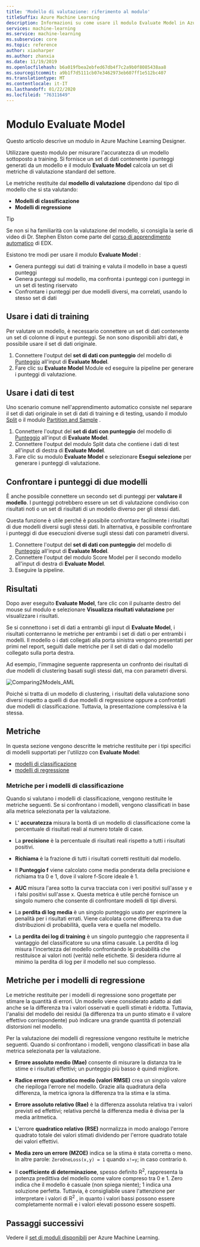 ```yaml
---
title: 'Modello di valutazione: riferimento al modulo'
titleSuffix: Azure Machine Learning
description: Informazioni su come usare il modulo Evaluate Model in Azure Machine Learning per misurare l'accuratezza di un modello sottoposto a training.
services: machine-learning
ms.service: machine-learning
ms.subservice: core
ms.topic: reference
author: xiaoharper
ms.author: zhanxia
ms.date: 11/19/2019
ms.openlocfilehash: b6a019fbea2ebfed67db4f7c2a9b0f8085438aa8
ms.sourcegitcommit: a9b1f7d5111cb07e3462973eb607ff1e512bc407
ms.translationtype: MT
ms.contentlocale: it-IT
ms.lasthandoff: 01/22/2020
ms.locfileid: "76311649"
---
```

# <a name="evaluate-model-module"></a>Modulo Evaluate Model

Questo articolo descrive un modulo in Azure Machine Learning Designer.

Utilizzare questo modulo per misurare l'accuratezza di un modello sottoposto a training. Si fornisce un set di dati contenente i punteggi generati da un modello e il modulo **Evaluate Model** calcola un set di metriche di valutazione standard del settore.
  
 Le metriche restituite dal **modello di valutazione** dipendono dal tipo di modello che si sta valutando:  
  
-   **Modelli di classificazione**    
-   **Modelli di regressione**    


> [!TIP]
> Se non si ha familiarità con la valutazione del modello, si consiglia la serie di video di Dr. Stephen Elston come parte del [corso di apprendimento automatico](https://blogs.technet.microsoft.com/machinelearning/2015/09/08/new-edx-course-data-science-machine-learning-essentials/) di EDX. 


Esistono tre modi per usare il modulo **Evaluate Model** :

+ Genera punteggi sui dati di training e valuta il modello in base a questi punteggi
+ Genera punteggi sul modello, ma confronta i punteggi con i punteggi in un set di testing riservato
+ Confrontare i punteggi per due modelli diversi, ma correlati, usando lo stesso set di dati

## <a name="use-the-training-data"></a>Usare i dati di training

Per valutare un modello, è necessario connettere un set di dati contenente un set di colonne di input e punteggi.  Se non sono disponibili altri dati, è possibile usare il set di dati originale.

1. Connettere l'output del **set di dati con punteggio** del modello di [Punteggio](./score-model.md) all'input di **Evaluate Model**. 
2. Fare clic su **Evaluate Model** Module ed eseguire la pipeline per generare i punteggi di valutazione.

## <a name="use-testing-data"></a>Usare i dati di test

Uno scenario comune nell'apprendimento automatico consiste nel separare il set di dati originale in set di dati di training e di testing, usando il modulo [Split](./split-data.md) o il modulo [Partition and Sample](./partition-and-sample.md) . 

1. Connettere l'output del **set di dati con punteggio** del modello di [Punteggio](score-model.md) all'input di **Evaluate Model**. 
2. Connettere l'output del modulo Split data che contiene i dati di test all'input di destra di **Evaluate Model**.
2. Fare clic su modulo **Evaluate Model** e selezionare **Esegui selezione** per generare i punteggi di valutazione.

## <a name="compare-scores-from-two-models"></a>Confrontare i punteggi di due modelli

È anche possibile connettere un secondo set di punteggi per **valutare il modello**.  I punteggi potrebbero essere un set di valutazione condiviso con risultati noti o un set di risultati di un modello diverso per gli stessi dati.

Questa funzione è utile perché è possibile confrontare facilmente i risultati di due modelli diversi sugli stessi dati. In alternativa, è possibile confrontare i punteggi di due esecuzioni diverse sugli stessi dati con parametri diversi.

1. Connettere l'output del **set di dati con punteggio** del modello di [Punteggio](score-model.md) all'input di **Evaluate Model**. 
2. Connettere l'output del modulo Score Model per il secondo modello all'input di destra di **Evaluate Model**.
3. Eseguire la pipeline.

## <a name="results"></a>Risultati

Dopo aver eseguito **Evaluate Model**, fare clic con il pulsante destro del mouse sul modulo e selezionare **Visualizza risultati valutazione** per visualizzare i risultati.

Se si connettono i set di dati a entrambi gli input di **Evaluate Model**, i risultati conterranno le metriche per entrambi i set di dati o per entrambi i modelli.
Il modello o i dati collegati alla porta sinistra vengono presentati per primi nel report, seguiti dalle metriche per il set di dati o dal modello collegato sulla porta destra.  

Ad esempio, l'immagine seguente rappresenta un confronto dei risultati di due modelli di clustering basati sugli stessi dati, ma con parametri diversi.  

![Comparing2Models&#95;AML](media/module/aml-comparing2models.png "AML_Comparing2Models")  

Poiché si tratta di un modello di clustering, i risultati della valutazione sono diversi rispetto a quelli di due modelli di regressione oppure a confrontati due modelli di classificazione. Tuttavia, la presentazione complessiva è la stessa. 

## <a name="metrics"></a>Metriche

In questa sezione vengono descritte le metriche restituite per i tipi specifici di modelli supportati per l'utilizzo con **Evaluate Model**:

+ [modelli di classificazione](#bkmk_classification)
+ [modelli di regressione](#bkmk_regression)

###  <a name="bkmk_classification"></a>Metriche per i modelli di classificazione

Quando si valutano i modelli di classificazione, vengono restituite le metriche seguenti. Se si confrontano i modelli, vengono classificati in base alla metrica selezionata per la valutazione.  
  
-   L' **accuratezza** misura la bontà di un modello di classificazione come la percentuale di risultati reali al numero totale di case.  
  
-   La **precisione** è la percentuale di risultati reali rispetto a tutti i risultati positivi.  
  
-   **Richiama** è la frazione di tutti i risultati corretti restituiti dal modello.  
  
-   Il **Punteggio f** viene calcolato come media ponderata della precisione e richiama tra 0 e 1, dove il valore f-Score ideale è 1.  
  
-   **AUC** misura l'area sotto la curva tracciata con i veri positivi sull'asse y e i falsi positivi sull'asse x. Questa metrica è utile perché fornisce un singolo numero che consente di confrontare modelli di tipi diversi.  
  
- La **perdita di log media** è un singolo punteggio usato per esprimere la penalità per i risultati errati. Viene calcolata come differenza tra due distribuzioni di probabilità, quella vera e quella nel modello.  
  
- La **perdita dei log di training** è un singolo punteggio che rappresenta il vantaggio del classificatore su una stima casuale. La perdita di log misura l'incertezza del modello confrontando le probabilità che restituisce ai valori noti (verità) nelle etichette. Si desidera ridurre al minimo la perdita di log per il modello nel suo complesso.

##  <a name="bkmk_regression"></a>Metriche per i modelli di regressione
 
Le metriche restituite per i modelli di regressione sono progettate per stimare la quantità di errori.  Un modello viene considerato adatto ai dati anche se la differenza tra i valori osservati e quelli stimati è ridotta. Tuttavia, l'analisi del modello dei residui (la differenza tra un punto stimato e il valore effettivo corrispondente) può indicare una grande quantità di potenziali distorsioni nel modello.  
  
 Per la valutazione dei modelli di regressione vengono restituite le metriche seguenti. Quando si confrontano i modelli, vengono classificati in base alla metrica selezionata per la valutazione.  
  
- **Errore assoluto medio (Mae)** consente di misurare la distanza tra le stime e i risultati effettivi; un punteggio più basso è quindi migliore.  
  
- **Radice errore quadratico medio (valori RMSE)** crea un singolo valore che riepiloga l'errore nel modello. Grazie alla quadratura della differenza, la metrica ignora la differenza tra la stima e la stima.  
  
- **Errore assoluto relativo (Rae)** è la differenza assoluta relativa tra i valori previsti ed effettivi; relativa perché la differenza media è divisa per la media aritmetica.  
  
- L'errore **quadratico relativo (RSE)** normalizza in modo analogo l'errore quadrato totale dei valori stimati dividendo per l'errore quadrato totale dei valori effettivi.  
  
- **Media zero un errore (MZOE)** indica se la stima è stata corretta o meno.  In altre parole: `ZeroOneLoss(x,y) = 1` quando `x!=y`; in caso contrario `0`.
  
- Il **coefficiente di determinazione**, spesso definito R<sup>2</sup>, rappresenta la potenza predittiva del modello come valore compreso tra 0 e 1. Zero indica che il modello è casuale (non spiega niente); 1 indica una soluzione perfetta. Tuttavia, è consigliabile usare l'attenzione per interpretare i valori di R<sup>2</sup> , in quanto i valori bassi possono essere completamente normali e i valori elevati possono essere sospetti.
  

## <a name="next-steps"></a>Passaggi successivi

Vedere il [set di moduli disponibili](module-reference.md) per Azure Machine Learning. 